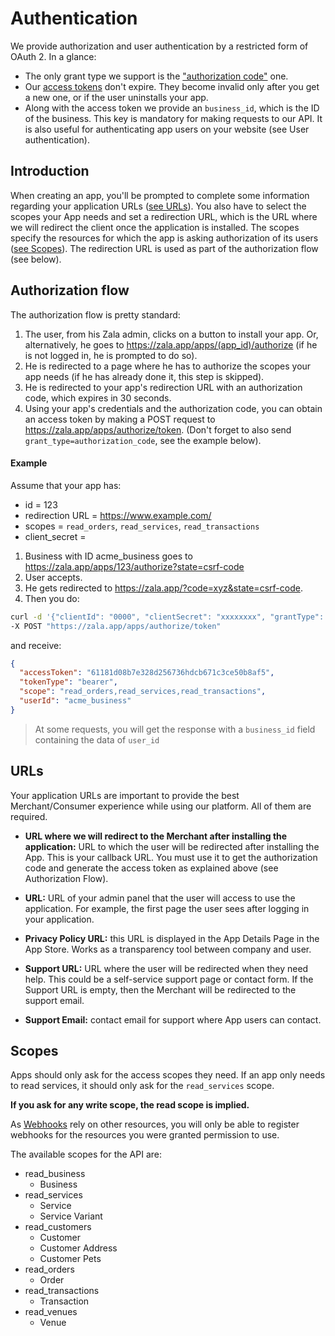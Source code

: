 # Authentication

We provide authorization and user authentication by a restricted form of OAuth 2. In a glance:

- The only grant type we support is the ["authorization code"](https://oauth.net/2/grant-types/authorization-code/) one.
- Our [access tokens](https://oauth.net/2/access-tokens/) don't expire. They become invalid only after you get a new one, or if the user uninstalls your app.
- Along with the access token we provide an `business_id`, which is the ID of the business. This key is mandatory for making requests to our API. It is also useful for authenticating app users on your website (see User authentication).

## Introduction

When creating an app, you'll be prompted to complete some information regarding your application URLs ([see URLs](https://github.com/zala-team/zala-api-docs/blob/master/resources/authentication.md#urls)). 
You also have to select the scopes your App needs and set a redirection URL, which is the URL where we will redirect the client once the application is installed. The scopes specify the resources for which the app is asking authorization of its users ([see Scopes](https://github.com/zala-team/zala-api-docs/blob/master/resources/authentication.md#scopes)). The redirection URL is used as part of the authorization flow (see below).

## Authorization flow

The authorization flow is pretty standard:

1. The user, from his Zala admin, clicks on a button to install your app. Or, alternatively, he goes to https://zala.app/apps/(app_id)/authorize (if he is not logged in, he is prompted to do so).
2. He is redirected to a page where he has to authorize the scopes your app needs (if he has already done it, this step is skipped).
3. He is redirected to your app's redirection URL with an authorization code, which expires in 30 seconds.
4. Using your app's credentials and the authorization code, you can obtain an access token by making a POST request to https://zala.app/apps/authorize/token. (Don't forget to also send `grant_type=authorization_code`, see the example below).

#### Example

Assume that your app has:

- id = 123
- redirection URL = https://www.example.com/
- scopes = `read_orders`, `read_services`, `read_transactions`
- client_secret = <your-client-secret>

1. Business with ID acme_business goes to https://zala.app/apps/123/authorize?state=csrf-code
2. User accepts.
3. He gets redirected to https://zala.app/?code=xyz&state=csrf-code.
4. Then you do:

```sh
curl -d '{"clientId": "0000", "clientSecret": "xxxxxxxx", "grantType": "authorization_code", "code": "xxxxxxxx" }' \
-X POST "https://zala.app/apps/authorize/token"
```

and receive:

```json
{
  "accessToken": "61181d08b7e328d256736hdcb671c3ce50b8af5",
  "tokenType": "bearer",
  "scope": "read_orders,read_services,read_transactions",
  "userId": "acme_business"
}
```

> At some requests, you will get the response with a `business_id` field containing the data of `user_id`

## URLs

Your application URLs are important to provide the best Merchant/Consumer experience while using our platform. All of them are required.

- **URL where we will redirect to the Merchant after installing the application:** URL to which the user will be redirected after installing the App. This is your callback URL. You must use it to get the authorization code and generate the access token as explained above (see Authorization Flow).

- **URL:** URL of your admin panel that the user will access to use the application. For example, the first page the user sees after logging in your application.

- **Privacy Policy URL:** this URL is displayed in the App Details Page in the App Store. Works as a transparency tool between company and user.

- **Support URL:** URL where the user will be redirected when they need help. This could be a self-service support page or contact form. If the Support URL is empty, then the Merchant will be redirected to the support email.

- **Support Email:** contact email for support where App users can contact.

## Scopes

Apps should only ask for the access scopes they need. If an app only needs to read services, it should only ask for the `read_services` scope.

**If you ask for any write scope, the read scope is implied.**

As [Webhooks](https://github.com/zala-team/zala-api-docs/blob/master/resources/webhook.md) rely on other resources, you will only be able to register webhooks for the resources you were granted permission to use.

The available scopes for the API are:

- read_business
  - Business
- read_services
  - Service
  - Service Variant
- read_customers
  - Customer
  - Customer Address
  - Customer Pets
- read_orders
  - Order
- read_transactions
  - Transaction
- read_venues
  - Venue

